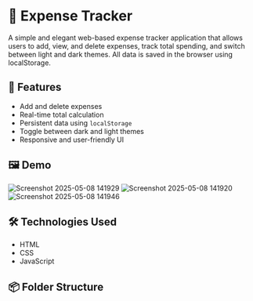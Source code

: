 # 💸 Expense Tracker

A simple and elegant web-based expense tracker application that allows users to add, view, and delete expenses, track total spending, and switch between light and dark themes. All data is saved in the browser using localStorage.

## 🌟 Features

- Add and delete expenses
- Real-time total calculation
- Persistent data using `localStorage`
- Toggle between dark and light themes
- Responsive and user-friendly UI

## 🖼️ Demo

![Screenshot 2025-05-08 141929](https://github.com/user-attachments/assets/bd0646cc-2e9e-4208-b62d-ce7c214919e1)
![Screenshot 2025-05-08 141920](https://github.com/user-attachments/assets/abd8811b-b173-46e7-9167-ee0e5e453d76)
![Screenshot 2025-05-08 141946](https://github.com/user-attachments/assets/35baec32-bc81-4b0d-8a1d-72091d799916)

## 🛠️ Technologies Used

- HTML
- CSS
- JavaScript

## 📦 Folder Structure

